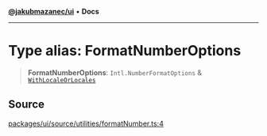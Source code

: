 [**@jakubmazanec/ui**](../README.md) • **Docs**

---

# Type alias: FormatNumberOptions

> **FormatNumberOptions**: `Intl.NumberFormatOptions` &
> [`WithLocaleOrLocales`](WithLocaleOrLocales.md)

## Source

[packages/ui/source/utilities/formatNumber.ts:4](https://github.com/jakubmazanec/tools/blob/bb20df5276ddb119762948adc2cda520aef09f0f/packages/ui/source/utilities/formatNumber.ts#L4)
